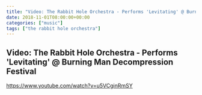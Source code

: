 ```yaml
---
title: "Video: The Rabbit Hole Orchestra - Performs 'Levitating' @ Burning Man Decompression Festival"
date: 2018-11-01T08:00:00+00:00
categories: ["music"]
tags: ["the rabbit hole orchestra"]
---
```


## Video: The Rabbit Hole Orchestra - Performs 'Levitating' @ Burning Man Decompression Festival

https://www.youtube.com/watch?v=u5VCginRmSY
